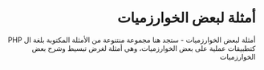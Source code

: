 <h1 dir="rtl">أمثلة لبعض الخوارزميات</h1>

<p dir="rtl">
أمثلة لبعض الخوارزميات - ستجد هنا مجموعة منتنوعة من الأمثلة المكتوبة بلغة ال PHP
كتطبيقات عملية على بعض الخوارزميات، وهي أمثلة لغرض تبسيط وشرح بعض الخوارزميات
</p>